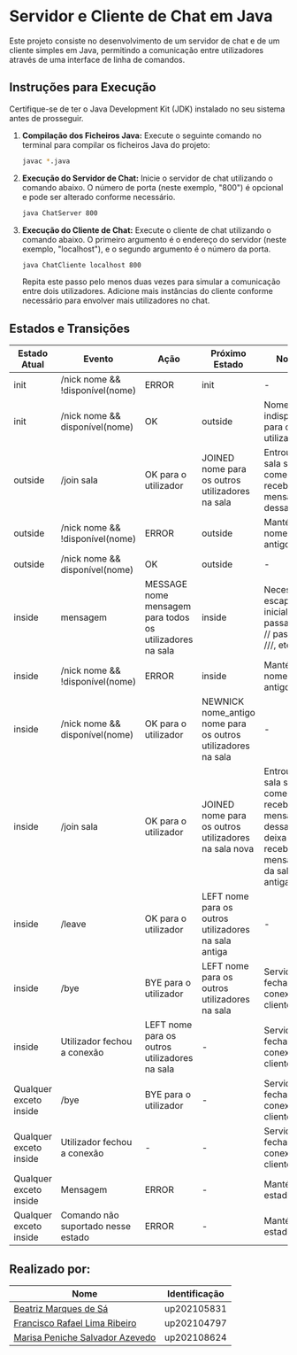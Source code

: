 # Servidor e Cliente de Chat em Java

Este projeto consiste no desenvolvimento de um servidor de chat e de um cliente simples em Java, permitindo a comunicação entre utilizadores através de uma interface de linha de comandos.


## Instruções para Execução

Certifique-se de ter o Java Development Kit (JDK) instalado no seu sistema antes de prosseguir.

1. **Compilação dos Ficheiros Java:**
    Execute o seguinte comando no terminal para compilar os ficheiros Java do projeto:
    ```bash
    javac *.java
    ```
2. **Execução do Servidor de Chat:**
    Inicie o servidor de chat utilizando o comando abaixo. O número de porta (neste exemplo, "800") é opcional e pode ser alterado conforme necessário.
    ```bash
    java ChatServer 800
    ```

3. **Execução do Cliente de Chat:**
    Execute o cliente de chat utilizando o comando abaixo. O primeiro argumento é o endereço do servidor (neste exemplo, "localhost"), e o segundo argumento é o número da porta.

    ```bash
    java ChatCliente localhost 800
    ```

    Repita este passo pelo menos duas vezes para simular a comunicação entre dois utilizadores. Adicione mais instâncias do cliente conforme necessário para envolver mais utilizadores no chat.



## Estados e Transições

| Estado Atual | Evento | Ação | Próximo Estado | Notas |
|--------------|--------|------|----------------|-------|
| init         | /nick nome && !disponível(nome) | ERROR | init | - |
| init         | /nick nome && disponível(nome) | OK | outside | Nome fica indisponível para outros utilizadores |
| outside      | /join sala | OK para o utilizador | JOINED nome para os outros utilizadores na sala | Entrou na sala sala; começa a receber mensagens dessa sala |
| outside      | /nick nome && !disponível(nome) | ERROR | outside | Mantém o nome antigo |
| outside      | /nick nome && disponível(nome) | OK | outside | - |
| inside       | mensagem | MESSAGE nome mensagem para todos os utilizadores na sala | inside | Necessário escape de / inicial, i.e., / passa a //, // passa a ///, etc. |
| inside       | /nick nome && !disponível(nome) | ERROR | inside | Mantém o nome antigo |
| inside       | /nick nome && disponível(nome) | OK para o utilizador | NEWNICK nome_antigo nome para os outros utilizadores na sala | - |
| inside       | /join sala | OK para o utilizador | JOINED nome para os outros utilizadores na sala nova | Entrou na sala sala; começa a receber mensagens dessa sala; deixa de receber mensagens da sala antiga |
| inside       | /leave | OK para o utilizador | LEFT nome para os outros utilizadores na sala antiga | - |
| inside       | /bye | BYE para o utilizador | LEFT nome para os outros utilizadores na sala | Servidor fecha a conexão ao cliente |
| inside       | Utilizador fechou a conexão | LEFT nome para os outros utilizadores na sala | - | Servidor fecha a conexão ao cliente |
| Qualquer exceto inside | /bye | BYE para o utilizador | - | Servidor fecha a conexão ao cliente |
| Qualquer exceto inside | Utilizador fechou a conexão | - | - | Servidor fecha a conexão ao cliente |
| Qualquer exceto inside | Mensagem | ERROR | - | Mantém o estado |
| Qualquer exceto inside | Comando não suportado nesse estado | ERROR | - | Mantém o estado |

## Realizado por:

|Nome|Identificação|
|----|-------------|
| [Beatriz Marques de Sá](https://github.com/beatrizmsa) | up202105831 |
| [Francisco Rafael Lima Ribeiro](https://github.com/franciscoribeiro2003) | up202104797 |
| [Marisa Peniche Salvador Azevedo](https://github.com/marisaazevedo) | up202108624 |
